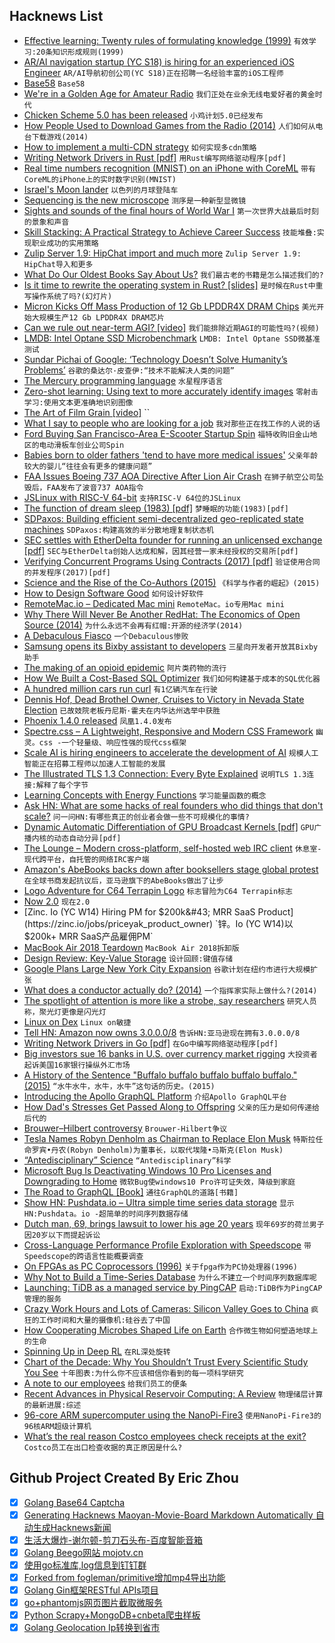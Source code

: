 ## Hacknews List


- [Effective learning: Twenty rules of formulating knowledge (1999)](https://www.supermemo.com/en/articles/20rules)  `有效学习:20条知识形成规则(1999)`
- [AR/AI navigation   startup (YC S18) is hiring for an experienced iOS Engineer](https://www.linkedin.com/jobs/cap/view/954806777/?pathWildcard=954806777&amp;trk=mcm)  `AR/AI导航初创公司(YC S18)正在招聘一名经验丰富的iOS工程师`
- [Base58](https://en.wikipedia.org/wiki/Base58)  `Base58`
- [We&#39;re in a Golden Age for Amateur Radio](https://www.ke6mt.us/2018/05/hf-ham-radio-on-a-budget-qrp-labs-and-qrpguys/)  `我们正处在业余无线电爱好者的黄金时代`
- [Chicken Scheme 5.0 has been released](http://lists.nongnu.org/archive/html/chicken-users/2018-11/msg00006.html)  `小鸡计划5.0已经发布`
- [How People Used to Download Games from the Radio (2014)](http://www.kotaku.co.uk/2014/10/13/people-used-download-games-radio)  `人们如何从电台下载游戏(2014)`
- [How to implement a multi-CDN strategy](https://blog.streamroot.io/how-to-implement-a-multi-cdn-strategy-everything-you-need-to-know/)  `如何实现多cdn策略`
- [Writing Network Drivers in Rust [pdf]](https://www.net.in.tum.de/fileadmin/bibtex/publications/theses/2018-ixy-rust.pdf)  `用Rust编写网络驱动程序[pdf]`
- [Real time numbers recognition (MNIST) on an iPhone with CoreML](https://www.liip.ch/en/blog/numbers-recognition-mnist-on-an-iphone-with-coreml-from-a-to-z)  `带有CoreML的iPhone上的实时数字识别(MNIST)`
- [Israel&#39;s Moon lander](http://www.planetary.org/blogs/jason-davis/spaceil-lander-feature.html)  `以色列的月球登陆车`
- [Sequencing is the new microscope](http://ldeming.posthaven.com/sequencing-is-the-new-microscope)  `测序是一种新型显微镜`
- [Sights and sounds of the final hours of World War I](https://www.laphamsquarterly.org/roundtable/war-done)  `第一次世界大战最后时刻的景象和声音`
- [Skill Stacking: A Practical Strategy to Achieve Career Success](https://dariusforoux.com/skill-stacking/)  `技能堆叠:实现职业成功的实用策略`
- [Zulip Server 1.9: HipChat import and much more](https://blog.zulip.org/2018/11/07/zulip-1-9-released/?n=1)  `Zulip Server 1.9: HipChat导入和更多`
- [What Do Our Oldest Books Say About Us?](https://newrepublic.com/article/152111/oldest-books-say-us)  `我们最古老的书籍是怎么描述我们的?`
- [Is it time to rewrite the operating system in Rust? [slides]](https://www.slideshare.net/bcantrill/is-it-time-to-rewrite-the-operating-system-in-rust)  `是时候在Rust中重写操作系统了吗?(幻灯片)`
- [Micron Kicks Off Mass Production of 12 Gb LPDDR4X DRAM Chips](https://www.anandtech.com/show/13569/micron-kicks-off-mass-production-of-12-gb-lpddr4x-dram-chip)  `美光开始大规模生产12 Gb LPDDR4X DRAM芯片`
- [Can we rule out near-term AGI? [video]](https://www.youtube.com/watch?v=YHCSNsLKHfM)  `我们能排除近期AGI的可能性吗?(视频)`
- [LMDB: Intel Optane SSD Microbenchmark](http://www.lmdb.tech/bench/optanessd/)  `LMDB: Intel Optane SSD微基准测试`
- [Sundar Pichai of Google: ‘Technology Doesn’t Solve Humanity’s Problems’](https://www.nytimes.com/2018/11/08/business/sundar-pichai-google-corner-office.html)  `谷歌的桑达尔·皮查伊:“技术不能解决人类的问题”`
- [The Mercury programming language](https://www.mercurylang.org)  `水星程序语言`
- [Zero-shot learning: Using text to more accurately identify images](https://code.fb.com/ai-research/zero-shot-learning/)  `零射击学习:使用文本更准确地识别图像`
- [The Art of Film Grain [video]](https://kottke.org/18/11/the-art-of-film-grain)  ``
- [What I say to people who are looking for a job](https://www.gregkamradt.com/gregkamradt/2018/3/18/0xov5ak1hjunr4twj83k940z9q6fza)  `我对那些正在找工作的人说的话`
- [Ford Buying San Francisco-Area E-Scooter Startup Spin](https://www.nytimes.com/reuters/2018/11/08/business/08reuters-ford-scooter.html)  `福特收购旧金山地区的电动滑板车创业公司Spin`
- [Babies born to older fathers &#39;tend to have more medical issues&#39;](https://www.theguardian.com/science/2018/oct/31/babies-born-to-older-fathers-tend-to-have-more-medical-issues)  `父亲年龄较大的婴儿“往往会有更多的健康问题”`
- [FAA Issues Boeing 737 AOA Directive After Lion Air Crash](https://www.aviationtoday.com/2018/11/07/faa-issues-boeing-737-aoa-directive-amid-lion-air-crash/)  `在狮子航空公司坠毁后，FAA发布了波音737 AOA指令`
- [JSLinux with RISC-V 64-bit](https://bellard.org/jslinux/index.html?)  `支持RISC-V 64位的JSLinux`
- [The function of dream sleep (1983) [pdf]](https://profiles.nlm.nih.gov/ps/access/scbcdk.pdf)  `梦睡眠的功能(1983)[pdf]`
- [SDPaxos: Building efficient semi-decentralized geo-replicated state machines](https://muratbuffalo.blogspot.com/2018/11/sdpaxos-building-efficient-semi.html)  `SDPaxos:构建高效的半分散地理复制状态机`
- [SEC settles with EtherDelta founder for running an unlicensed exchange [pdf]](https://www.sec.gov/litigation/admin/2018/34-84553.pdf)  `SEC与EtherDelta创始人达成和解，因其经营一家未经授权的交易所[pdf]`
- [Verifying Concurrent Programs Using Contracts (2017) [pdf]](http://www.fit.vutbr.cz/~vojnar/Publications/icst17-contracts.pdf)  `验证使用合同的并发程序(2017)[pdf]`
- [Science and the Rise of the Co-Authors (2015)](https://blogs.plos.org/absolutely-maybe/2015/11/25/science-and-the-rise-of-the-co-authors/)  `《科学与作者的崛起》(2015)`
- [How to Design Software Good](https://www.haiku-os.org/docs/HIG/index.xml)  `如何设计好软件`
- [RemoteMac.io – Dedicated Mac mini](https://www.remotemac.io/)  `RemoteMac。io专用Mac mini`
- [Why There Will Never Be Another RedHat: The Economics of Open Source (2014)](https://techcrunch.com/2014/02/13/please-dont-tell-me-you-want-to-be-the-next-red-hat/)  `为什么永远不会再有红帽:开源的经济学(2014)`
- [A Debaculous Fiasco](https://www.damninteresting.com/a-debaculous-fiasco/)  `一个Debaculous惨败`
- [Samsung opens its Bixby assistant to developers](https://techcrunch.com/2018/11/07/samsung-opens-its-bixby-assistant-to-developers/)  `三星向开发者开放其Bixby助手`
- [The making of an opioid epidemic](https://www.theguardian.com/news/2018/nov/08/the-making-of-an-opioid-epidemic)  `阿片类药物的流行`
- [How We Built a Cost-Based SQL Optimizer](https://www.cockroachlabs.com/blog/building-cost-based-sql-optimizer/)  `我们如何构建基于成本的SQL优化器`
- [A hundred million cars run curl](https://daniel.haxx.se/blog/2018/08/12/a-hundred-million-cars-run-curl/)  `有1亿辆汽车在行驶`
- [Dennis Hof, Dead Brothel Owner, Cruises to Victory in Nevada State Election](https://www.nytimes.com/2018/11/07/us/politics/dennis-hof-dead-pimp-nevada.html)  `已故妓院老板丹尼斯·霍夫在内华达州选举中获胜`
- [Phoenix 1.4.0 released](https://phoenixframework.org/blog/phoenix-1-4-0-released)  `凤凰1.4.0发布`
- [Spectre.css – A Lightweight, Responsive and Modern CSS Framework](https://github.com/picturepan2/spectre)  `幽灵。css -一个轻量级、响应性强的现代css框架`
- [Scale AI is hiring engineers to accelerate the development of AI](https://scale.ai/about#jobs)  `规模人工智能正在招募工程师以加速人工智能的发展`
- [The Illustrated TLS 1.3 Connection: Every Byte Explained](https://tls13.ulfheim.net/)  `说明TLS 1.3连接:解释了每个字节`
- [Learning Concepts with Energy Functions](https://blog.openai.com/learning-concepts-with-energy-functions/)  `学习能量函数的概念`
- [Ask HN: What are some hacks of real founders who did things that don&#39;t scale?](item?id=18400020)  `问一问HN:有哪些真正的创业者会做一些不可规模化的事情?`
- [Dynamic Automatic Differentiation of GPU Broadcast Kernels [pdf]](http://www.mit.edu/~jvielma/publications/Dynamic-Automatic-Differentiation.pdf)  `GPU广播内核的动态自动分异[pdf]`
- [The Lounge – Modern cross-platform, self-hosted web IRC client](https://github.com/thelounge/thelounge)  `休息室-现代跨平台，自托管的网络IRC客户端`
- [Amazon&#39;s AbeBooks backs down after booksellers stage global protest](https://www.theguardian.com/books/2018/nov/08/amazon-abebooks-backs-down-after-booksellers-stage-global-protest?CMP=twt_gu)  `在全球书商发起抗议后，亚马逊旗下的AbeBooks做出了让步`
- [Logo Adventure for C64 Terrapin Logo](https://medium.com/@donhopkins/logo-adventure-for-c64-terrapin-logo-4c684a240b53)  `标志冒险为C64 Terrapin标志`
- [Now 2.0](https://zeit.co/blog/now-2)  `现在2.0`
- [Zinc. Io (YC W14) Hiring PM for $200k&#43; MRR SaaS Product](https://zinc.io/jobs/priceyak_product_owner)  `锌。Io (YC W14)以$200k&#43; MRR SaaS产品雇佣PM`
- [MacBook Air 2018 Teardown](https://www.ifixit.com/Teardown/MacBook&#43;Air&#43;13-Inch&#43;Retina&#43;2018&#43;Teardown/115201)  `MacBook Air 2018拆卸版`
- [Design Review: Key-Value Storage](https://mozilla.github.io/firefox-browser-architecture/text/0015-rkv.html)  `设计回顾:键值存储`
- [Google Plans Large New York City Expansion](https://www.wsj.com/articles/google-plans-large-new-york-city-expansion-1541636579)  `谷歌计划在纽约市进行大规模扩张`
- [What does a conductor actually do? (2014)](http://www.bbc.com/culture/story/20141029-what-do-conductors-actually-do)  `一个指挥家实际上做什么?(2014)`
- [The spotlight of attention is more like a strobe, say researchers](https://www.princeton.edu/news/2018/08/22/spotlight-attention-more-strobe-say-researchers)  `研究人员称，聚光灯更像是闪光灯`
- [Linux on Dex](https://www.linuxondex.com/)  `Linux on敏捷`
- [Tell HN: Amazon now owns 3.0.0.0/8](item?id=18407173)  `告诉HN:亚马逊现在拥有3.0.0.0/8`
- [Writing Network Drivers in Go [pdf]](https://www.net.in.tum.de/fileadmin/bibtex/publications/theses/2018-ixy-go.pdf)  `在Go中编写网络驱动程序[pdf]`
- [Big investors sue 16 banks in U.S. over currency market rigging](https://www.reuters.com/article/uk-forex-lawsuit/big-investors-sue-16-banks-in-u-s-over-currency-market-rigging-idUSKCN1NC34J)  `大投资者起诉美国16家银行操纵外汇市场`
- [A History of the Sentence &#34;Buffalo buffalo buffalo buffalo buffalo.&#34; (2015)](https://cse.buffalo.edu/~rapaport/BuffaloBuffalo/buffalobuffalo.html)  `“水牛水牛，水牛，水牛”这句话的历史。(2015)`
- [Introducing the Apollo GraphQL Platform](https://blog.apollographql.com/introducing-the-apollo-graphql-platform-8ef34bb269e5)  `介绍Apollo GraphQL平台`
- [How Dad&#39;s Stresses Get Passed Along to Offspring](https://www.scientificamerican.com/article/how-dads-stresses-get-passed-along-to-offspring/)  `父亲的压力是如何传递给后代的`
- [Brouwer–Hilbert controversy](https://en.wikipedia.org/wiki/Brouwer%E2%80%93Hilbert_controversy)  `Brouwer-Hilbert争议`
- [Tesla Names Robyn Denholm as Chairman to Replace Elon Musk](https://www.wsj.com/articles/tesla-names-robyn-denholm-as-chairman-to-replace-elon-musk-1541659771)  `特斯拉任命罗宾•丹农(Robyn Denholm)为董事长，以取代埃隆•马斯克(Elon Musk)`
- [“Antedisciplinary” Science](https://journals.plos.org/ploscompbiol/article?id=10.1371/journal.pcbi.0010006)  `“Antedisciplinary”科学`
- [Microsoft Bug Is Deactivating Windows 10 Pro Licenses and Downgrading to Home](https://www.bleepingcomputer.com/news/microsoft/microsoft-bug-is-deactivating-windows-10-pro-licenses-and-downgrading-to-home/)  `微软Bug使windows10 Pro许可证失效，降级到家庭`
- [The Road to GraphQL [Book]](https://www.robinwieruch.de/the-road-to-graphql-book/)  `通往GraphQL的道路[书籍]`
- [Show HN: Pushdata.io – Ultra simple time series data storage](https://pushdata.io)  `显示HN:Pushdata。io -超简单的时间序列数据存储`
- [Dutch man, 69, brings lawsuit to lower his age 20 years](https://www.bbc.com/news/world-europe-46133262)  `现年69岁的荷兰男子因20岁以下而提起诉讼`
- [Cross-Language Performance Profile Exploration with Speedscope](https://hacks.mozilla.org/2018/11/cross-language-performance-profile-exploration-with-speedscope/)  `带Speedscope的跨语言性能概要调查`
- [On FPGAs as PC Coprocessors (1996)](http://www.fpgacpu.org/usenet/fpgas_as_pc_coprocessors.html)  `关于fpga作为PC协处理器(1996)`
- [Why Not to Build a Time-Series Database](https://www.outlyer.com/blog/why-not-to-build-a-time-series-database/)  `为什么不建立一个时间序列数据库呢`
- [Launching: TiDB as a managed service by PingCAP](https://www.pingcap.com/blog/announcing-tidb-cloud-managed-as-a-service-and-in-the-marketplace/)  `启动:TiDB作为PingCAP管理的服务`
- [Crazy Work Hours and Lots of Cameras: Silicon Valley Goes to China](https://www.nytimes.com/2018/11/05/business/china-silicon-valley-technology.html)  `疯狂的工作时间和大量的摄像机:硅谷去了中国`
- [How Cooperating Microbes Shaped Life on Earth](https://www.scientificamerican.com/article/how-cooperating-microbes-shaped-life-on-earth/)  `合作微生物如何塑造地球上的生命`
- [Spinning Up in Deep RL](https://blog.openai.com/spinning-up-in-deep-rl/)  `在RL深处旋转`
- [Chart of the Decade: Why You Shouldn’t Trust Every Scientific Study You See](https://www.motherjones.com/kevin-drum/2018/11/chart-of-the-decade-why-you-shouldnt-trust-every-scientific-study-you-see/)  `十年图表:为什么你不应该相信你看到的每一项科学研究`
- [A note to our employees](https://www.blog.google/inside-google/company-announcements/note-our-employees/)  `给我们员工的便条`
- [Recent Advances in Physical Reservoir Computing: A Review](https://arxiv.org/abs/1808.04962)  `物理储层计算的最新进展:综述`
- [96-core ARM supercomputer using the NanoPi-Fire3](https://climbers.net/sbc/nanopi-fire3-arm-supercomputer/)  `使用NanoPi-Fire3的96核ARM超级计算机`
- [What’s the real reason Costco employees check receipts at the exit?](https://thetakeout.com/why-costco-employees-check-receipts-exit-1830254570)  `Costco员工在出口检查收据的真正原因是什么?`

## Github Project Created By Eric Zhou

- [x] [Golang Base64 Captcha](https://github.com/mojocn/base64Captcha)
- [x] [Generating Hacknews Maoyan-Movie-Board Markdown Automatically 自动生成Hacknews新闻](https://github.com/dejavuzhou/md-genie)
- [x] [生活大爆炸-谢尔顿-剪刀石头布-百度智能音箱](https://github.com/mojocn/dueros-bang-game)
- [x] [Golang Beego网站 mojotv.cn](https://github.com/mojocn/www.mojotv.cn)
- [x] [使用go标准库,log信息到钉钉群](https://github.com/mojocn/dooger)
- [x] [Forked from fogleman/primitive增加mp4导出功能](https://github.com/mojocn/primitive)
- [x] [Golang Gin框架RESTful APIs项目](https://github.com/JJJJJJJerk/ezier-golang-web-api-framework)
- [x] [go+phantomjs网页图片截取微服务](https://github.com/mojocn/screen_shot)
- [x] [Python Scrapy+MongoDB+cnbeta爬虫样板](https://github.com/mojocn/scrapy_mongodb_boilerplate_cnbeta)
- [x] [Golang Geolocation Ip转换到省市](https://github.com/mojocn/ip2location)